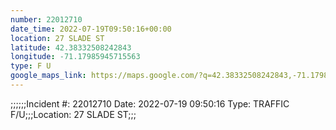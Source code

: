 ```yaml
---
number: 22012710
date_time: 2022-07-19T09:50:16+00:00
location: 27 SLADE ST
latitude: 42.38332508242843
longitude: -71.17985945715563
type: F U
google_maps_link: https://maps.google.com/?q=42.38332508242843,-71.17985945715563
---
```


;;;;;;Incident #: 22012710   Date: 2022-07-19 09:50:16   Type: TRAFFIC F/U;;;Location: 27 SLADE ST;;;
